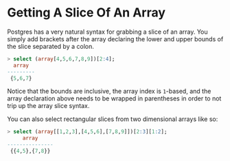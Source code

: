 # Getting A Slice Of An Array

Postgres has a very natural syntax for grabbing a slice of an array. You simply add brackets after the array declaring the lower and upper bounds of the slice separated by a colon.

```sql
> select (array[4,5,6,7,8,9])[2:4];
  array
---------
 {5,6,7}
```

Notice that the bounds are inclusive, the array index is `1`-based, and the array declaration above needs to be wrapped in parentheses in order to not trip up the array slice syntax.

You can also select rectangular slices from two dimensional arrays like so:

```sql
> select (array[[1,2,3],[4,5,6],[7,8,9]])[2:3][1:2];
     array
---------------
 {{4,5},{7,8}}
```
